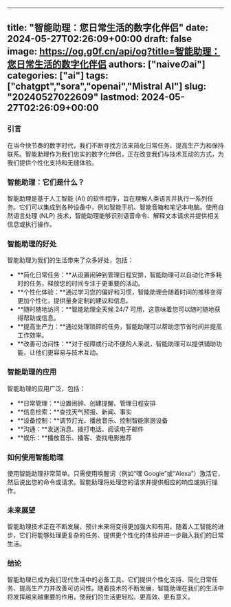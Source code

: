 
---
title: "智能助理：您日常生活的数字化伴侣"
date: 2024-05-27T02:26:09+00:00
draft: false
image: https://og.g0f.cn/api/og?title=智能助理：您日常生活的数字化伴侣
authors: ["naiveのai"]
categories: ["ai"]
tags: ["chatgpt","sora","openai","Mistral AI"]
slug: "20240527022609"
lastmod: 2024-05-27T02:26:09+00:00
---
### 引言

在当今快节奏的数字时代，我们不断寻找方法来简化日常任务、提高生产力和保持联系。智能助理作为我们忠实的数字化伴侣，正在改变我们与技术互动的方式，为我们提供个性化支持和无缝体验。

### 智能助理：它们是什么？

智能助理是基于人工智能 (AI) 的软件程序，旨在理解人类语言并执行一系列任务。它们可以集成到各种设备中，例如智能手机、智能音箱和笔记本电脑。使用自然语言处理 (NLP) 技术，智能助理能够识别语音命令、解释文本请求并提供相关信息或执行操作。

### 智能助理的好处

智能助理为我们的生活带来了众多好处，包括：

* **简化日常任务：**从设置闹钟到管理日程安排，智能助理可以自动化许多耗时的任务，释放您的时间专注于更重要的活动。
* **个性化体验：**通过学习您的偏好和习惯，智能助理会随着时间的推移变得更加个性化，提供量身定制的建议和信息。
* **随时随地访问：**智能助理全天候 24/7 可用，这意味着您可以随时随地获得帮助或信息。
* **提高生产力：**通过处理琐碎的任务，智能助理可以帮助您节省时间并提高工作效率。
* **改善可访问性：**对于视障或行动不便的人来说，智能助理可以提供辅助功能，让他们更容易与技术互动。

### 智能助理的应用

智能助理的应用广泛，包括：

* **日常管理：**设置闹钟、创建提醒、管理日程安排
* **信息检索：**查找天气预报、新闻、事实
* **设备控制：**调节灯光、播放音乐、控制智能家居设备
* **沟通：**发送消息、拨打电话、阅读电子邮件
* **娱乐：**播放音乐、播客、查找电影推荐

### 如何使用智能助理

使用智能助理非常简单。只需使用唤醒词（例如“嘿 Google”或“Alexa”）激活它，然后说出您的命令或请求。智能助理将处理您的请求并提供相应的响应或执行操作。

### 未来展望

智能助理技术正在不断发展，预计未来将变得更加强大和有用。随着人工智能的进步，它们将能够处理更复杂的任务、提供更个性化的体验并进一步融入我们的日常生活。

### 结论

智能助理已成为我们现代生活中的必备工具。它们提供个性化支持、简化日常任务、提高生产力并改善可访问性。随着技术的不断发展，智能助理在我们的生活中将发挥越来越重要的作用，使我们的生活更轻松、更高效、更有意义。